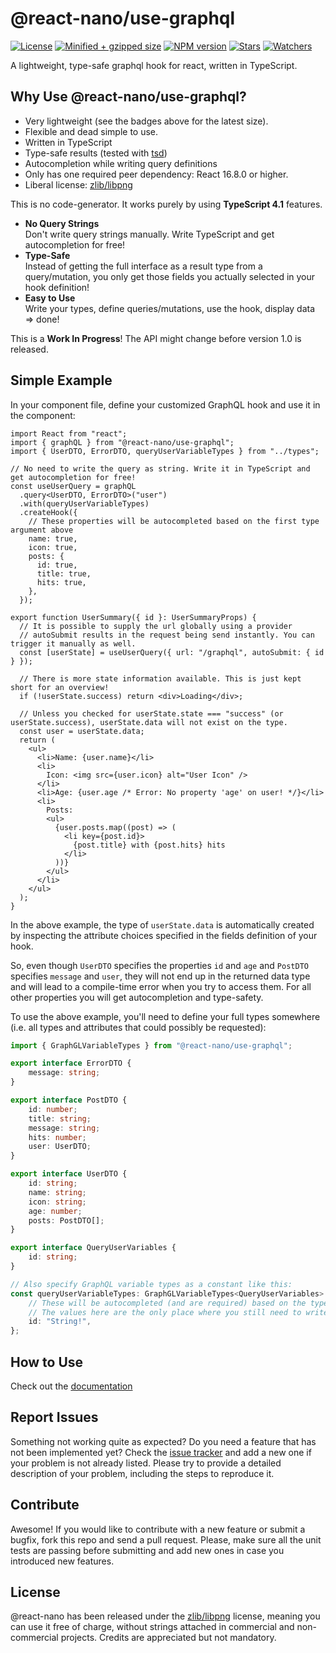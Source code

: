 # @react-nano/use-graphql

[![License](https://flat.badgen.net/github/license/lusito/react-nano?icon=github)](https://github.com/Lusito/react-nano/blob/master/LICENSE)
[![Minified + gzipped size](https://flat.badgen.net/bundlephobia/minzip/@react-nano/use-graphql?icon=dockbit)](https://bundlephobia.com/result?p=@react-nano/use-graphql)
[![NPM version](https://flat.badgen.net/npm/v/@react-nano/use-graphql?icon=npm)](https://www.npmjs.com/package/@react-nano/use-graphql)
[![Stars](https://flat.badgen.net/github/stars/lusito/react-nano?icon=github)](https://github.com/lusito/react-nano)
[![Watchers](https://flat.badgen.net/github/watchers/lusito/react-nano?icon=github)](https://github.com/lusito/react-nano)

A lightweight, type-safe graphql hook for react, written in TypeScript.

## Why Use @react-nano/use-graphql?

- Very lightweight (see the badges above for the latest size).
- Flexible and dead simple to use.
- Written in TypeScript
- Type-safe results (tested with [tsd](https://github.com/SamVerschueren/tsd))
- Autocompletion while writing query definitions
- Only has one required peer dependency: React 16.8.0 or higher.
- Liberal license: [zlib/libpng](https://github.com/Lusito/react-nano/blob/master/LICENSE)

This is no code-generator. It works purely by using **TypeScript 4.1** features.

- **No Query Strings**\
  Don't write query strings manually. Write TypeScript and get autocompletion for free!
- **Type-Safe**\
  Instead of getting the full interface as a result type from a query/mutation, you only get those fields you actually selected in your hook definition!
- **Easy to Use**\
  Write your types, define queries/mutations, use the hook, display data => done!

This is a **Work In Progress**! The API might change before version 1.0 is released.

## Simple Example

In your component file, define your customized GraphQL hook and use it in the component:

```tsx
import React from "react";
import { graphQL } from "@react-nano/use-graphql";
import { UserDTO, ErrorDTO, queryUserVariableTypes } from "../types";

// No need to write the query as string. Write it in TypeScript and get autocompletion for free!
const useUserQuery = graphQL
  .query<UserDTO, ErrorDTO>("user")
  .with(queryUserVariableTypes)
  .createHook({
    // These properties will be autocompleted based on the first type argument above
    name: true,
    icon: true,
    posts: {
      id: true,
      title: true,
      hits: true,
    },
  });

export function UserSummary({ id }: UserSummaryProps) {
  // It is possible to supply the url globally using a provider
  // autoSubmit results in the request being send instantly. You can trigger it manually as well.
  const [userState] = useUserQuery({ url: "/graphql", autoSubmit: { id } });

  // There is more state information available. This is just kept short for an overview!
  if (!userState.success) return <div>Loading</div>;

  // Unless you checked for userState.state === "success" (or userState.success), userState.data will not exist on the type.
  const user = userState.data;
  return (
    <ul>
      <li>Name: {user.name}</li>
      <li>
        Icon: <img src={user.icon} alt="User Icon" />
      </li>
      <li>Age: {user.age /* Error: No property 'age' on user! */}</li>
      <li>
        Posts:
        <ul>
          {user.posts.map((post) => (
            <li key={post.id}>
              {post.title} with {post.hits} hits
            </li>
          ))}
        </ul>
      </li>
    </ul>
  );
}
```

In the above example, the type of `userState.data` is automatically created by inspecting the attribute choices specified in the fields definition of your hook.

So, even though `UserDTO` specifies the properties `id` and `age` and `PostDTO` specifies `message` and `user`, they will not end up in the returned data type and will lead to a compile-time error when you try to access them. For all other properties you will get autocompletion and type-safety.

To use the above example, you'll need to define your full types somewhere (i.e. all types and attributes that could possibly be requested):

```TypeScript
import { GraphGLVariableTypes } from "@react-nano/use-graphql";

export interface ErrorDTO {
    message: string;
}

export interface PostDTO {
    id: number;
    title: string;
    message: string;
    hits: number;
    user: UserDTO;
}

export interface UserDTO {
    id: string;
    name: string;
    icon: string;
    age: number;
    posts: PostDTO[];
}

export interface QueryUserVariables {
    id: string;
}

// Also specify GraphQL variable types as a constant like this:
const queryUserVariableTypes: GraphGLVariableTypes<QueryUserVariables> = {
    // These will be autocompleted (and are required) based on the type argument above
    // The values here are the only place where you still need to write GraphQL types.
    id: "String!",
};

```

## How to Use

Check out the [documentation](https://lusito.github.io/react-nano/use-graphql/)

## Report Issues

Something not working quite as expected? Do you need a feature that has not been implemented yet? Check the [issue tracker](https://github.com/Lusito/react-nano/issues) and add a new one if your problem is not already listed. Please try to provide a detailed description of your problem, including the steps to reproduce it.

## Contribute

Awesome! If you would like to contribute with a new feature or submit a bugfix, fork this repo and send a pull request. Please, make sure all the unit tests are passing before submitting and add new ones in case you introduced new features.

## License

@react-nano has been released under the [zlib/libpng](https://github.com/Lusito/react-nano/blob/master/LICENSE) license, meaning you
can use it free of charge, without strings attached in commercial and non-commercial projects. Credits are appreciated but not mandatory.
